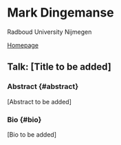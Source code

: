 # Mark Dingemanse

Radboud University Nijmegen

[Homepage](https://markdingemanse.net/)

## Talk: [Title to be added]

### Abstract {#abstract}
[Abstract to be added]

### Bio {#bio}
[Bio to be added]
